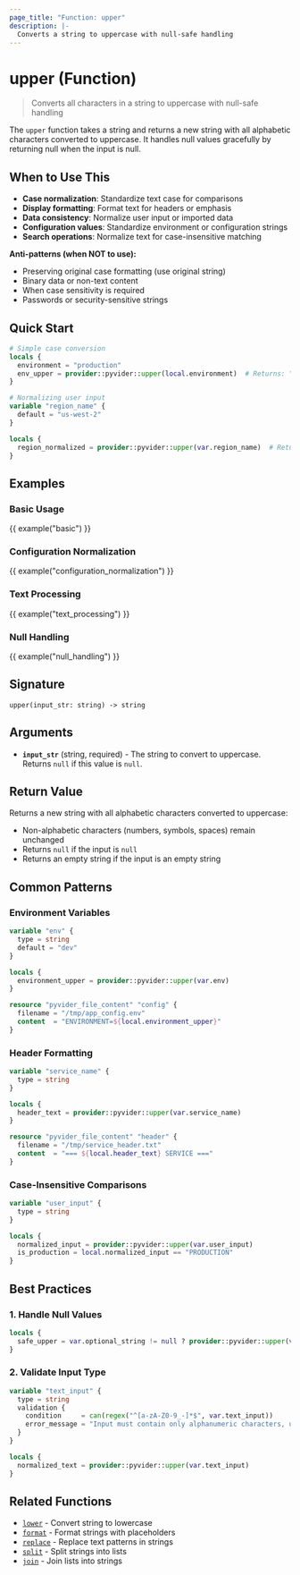 ```yaml
---
page_title: "Function: upper"
description: |-
  Converts a string to uppercase with null-safe handling
---
```


# upper (Function)

> Converts all characters in a string to uppercase with null-safe handling

The `upper` function takes a string and returns a new string with all alphabetic characters converted to uppercase. It handles null values gracefully by returning null when the input is null.

## When to Use This

- **Case normalization**: Standardize text case for comparisons
- **Display formatting**: Format text for headers or emphasis
- **Data consistency**: Normalize user input or imported data
- **Configuration values**: Standardize environment or configuration strings
- **Search operations**: Normalize text for case-insensitive matching

**Anti-patterns (when NOT to use):**
- Preserving original case formatting (use original string)
- Binary data or non-text content
- When case sensitivity is required
- Passwords or security-sensitive strings

## Quick Start

```terraform
# Simple case conversion
locals {
  environment = "production"
  env_upper = provider::pyvider::upper(local.environment)  # Returns: "PRODUCTION"
}

# Normalizing user input
variable "region_name" {
  default = "us-west-2"
}

locals {
  region_normalized = provider::pyvider::upper(var.region_name)  # Returns: "US-WEST-2"
}
```

## Examples

### Basic Usage

{{ example("basic") }}

### Configuration Normalization

{{ example("configuration_normalization") }}

### Text Processing

{{ example("text_processing") }}

### Null Handling

{{ example("null_handling") }}

## Signature

`upper(input_str: string) -> string`

## Arguments

- **`input_str`** (string, required) - The string to convert to uppercase. Returns `null` if this value is `null`.

## Return Value

Returns a new string with all alphabetic characters converted to uppercase:
- Non-alphabetic characters (numbers, symbols, spaces) remain unchanged
- Returns `null` if the input is `null`
- Returns an empty string if the input is an empty string

## Common Patterns

### Environment Variables
```terraform
variable "env" {
  type = string
  default = "dev"
}

locals {
  environment_upper = provider::pyvider::upper(var.env)
}

resource "pyvider_file_content" "config" {
  filename = "/tmp/app_config.env"
  content  = "ENVIRONMENT=${local.environment_upper}"
}
```

### Header Formatting
```terraform
variable "service_name" {
  type = string
}

locals {
  header_text = provider::pyvider::upper(var.service_name)
}

resource "pyvider_file_content" "header" {
  filename = "/tmp/service_header.txt"
  content  = "=== ${local.header_text} SERVICE ==="
}
```

### Case-Insensitive Comparisons
```terraform
variable "user_input" {
  type = string
}

locals {
  normalized_input = provider::pyvider::upper(var.user_input)
  is_production = local.normalized_input == "PRODUCTION"
}
```

## Best Practices

### 1. Handle Null Values
```terraform
locals {
  safe_upper = var.optional_string != null ? provider::pyvider::upper(var.optional_string) : null
}
```

### 2. Validate Input Type
```terraform
variable "text_input" {
  type = string
  validation {
    condition     = can(regex("^[a-zA-Z0-9_-]*$", var.text_input))
    error_message = "Input must contain only alphanumeric characters, underscores, and hyphens."
  }
}

locals {
  normalized_text = provider::pyvider::upper(var.text_input)
}
```

## Related Functions

- [`lower`](./lower.md) - Convert string to lowercase
- [`format`](./format.md) - Format strings with placeholders
- [`replace`](./replace.md) - Replace text patterns in strings
- [`split`](./split.md) - Split strings into lists
- [`join`](./join.md) - Join lists into strings
